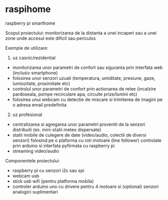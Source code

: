 raspihome
=========

raspberry pi smarthome

Scopul proiectului: monitorizarea de la distanta a unei incaperi sau a unei zone unde accesul este dificil sau periculos

Exemple de utilizare:

1) uz casnic/rezidential
- monitorizarea unor parametri de confort sau siguranta prin interfata web (inclusiv smartphone)
- folosirea unor senzori uzuali (temperatura, umiditate, presiune, gaze, lumiozitate, proximitate etc)
- controlul unor parametri de confort prin actionarea de relee (incalzire pardoseala, pompe recirculare apa, circuite prize/lumini etc)
- folosirea unui webcam cu detectie de miscare si trimiterea de imagini pe o adresa email predefinita

2) uz profesional
- centralizarea si agregarea unor parametri proveniti de la senzori distribuiti (ex. mini-statii meteo dispersate)
- statii mobile de culegere de date (video/audio, colectii de diversi senzori) folosind pe o plaforma cu roti motoare 
(line follower) controlate prin arduino si interfata pyfirmata cu raspberry pi
- streaming video/audio

Componentele proiectului:
- raspberry pi cu senzori i2c sau spi
- webcam usb
- stick usb wifi (pentru platforma mobila)
- controler arduino uno cu drivere pentru 4 motoare si (optional) senzori analogici suplimentari
